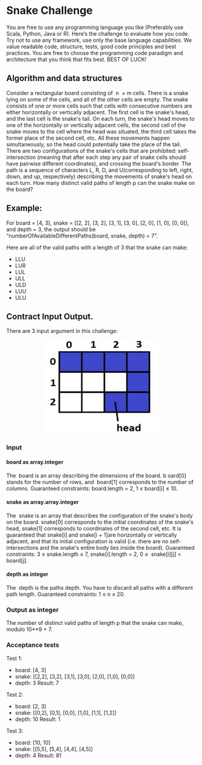 # Snake Challenge

You are free to use any programming language you like (Preferably use Scala, Python, Java or R). Here’s the challenge to evaluate how you code. Try not to use any framework, use only the base language capabilities.
We value readable code, structure, tests, good code principles and best practices. You are free to choose the programming code paradigm and architecture that you think that fits best.
BEST OF LUCK!


## Algorithm and data structures

Consider a rectangular board consisting of ​ n​ ​ × m​ cells. There is a snake lying on some of the cells, and all of the other cells are empty. The snake consists of one or more cells such that cells with consecutive numbers are either horizontally or vertically adjacent. The first cell is the snake's head, and the last cell is the snake's tail.
On each turn, the snake's head moves to one of the horizontally or vertically adjacent cells, the second cell of the snake moves to the cell where the head was situated, the third cell takes the former place of the second cell, etc. All these movements happen simultaneously, so the head could potentially take the place of the tail. There are two configurations of the snake's cells that are prohibited: self-intersection (meaning that after each step any pair of snake cells should have pairwise different coordinates), and crossing the board's border.
The path is a sequence of characters L, R, D, and U(corresponding to left, right, down, and up, respectively) describing the movements of snake's head on each turn. How many distinct valid paths of length p​ can the snake make on the board?


## Example:

For board = [​4, 3]​, snake = [[2, 2], [3, 2], [3, 1], [3, 0], [2, 0], [1, 0], [0, 0]]​, and depth = 3, the output should be “numberOfAvailableDifferentPaths(board, snake, depth) = 7”.

Here are all of the valid paths with a length of 3 that the snake can make:
- LLU
- LUR
- LUL
- ULL
- ULD
- LUU
- ULU

## Contract Input Output.
There are 3 input argument in this challenge:
<p align="center">
    <img alt="Tap dispenser" width="300px" height="250" src="./snake-representation.png" />

### Input

#### board​ as array.integer
The ​ board​ is an array describing the dimensions of the board. b
oard[0]​ stands for the number of rows, and ​ board[1]​ corresponds to the number of columns.
Guaranteed constraints:
  board.length = 2,
  1 ≤ board[i] ≤ 10.

#### snake​ as array.array.integer
The ​ snake​ is an array that describes the configuration of the snake's body on the board. snake[0]​ corresponds to the initial coordinates of the snake's head, snake[1] corresponds to coordinates of the second cell, etc.
It is guaranteed that snake[i]​ and snake[i + 1]​ are horizontally or vertically adjacent, and that its initial configuration is valid (i.e. there are no self-intersections and the snake's entire body lies inside the board).
Guaranteed constraints:
  3 ≤ ​ snake.length​ ≤ 7,
  snake[i].length​ = 2,
  0 ≤ ​ snake[i][j]​ < ​board[j]​.

#### depth​ as integer
The ​ depth​ is the paths depth. You have to discard all paths with a different path length.
Guaranteed constraints:
  1 ≤ n ≤ 20.

### Output​ as integer
The number of distinct valid paths of length p​ that the snake can make, modulo 10​**9​ + 7.

### Acceptance tests
Test 1:
- board: [4, 3]
- snake: [[2,2], [3,2], [3,1], [3,0], [2,0], [1,0], [0,0]]
- depth: 3
Result: 7

Test 2:
- board: [2, 3]
- snake: [[0,2], [0,1], [0,0], [1,0], [1,1], [1,2]]
- depth: 10
Result: 1

Test 3:
- board: [10, 10]
- snake: [[5,5], [5,4], [4,4], [4,5]]
- depth: 4
Result: 81

